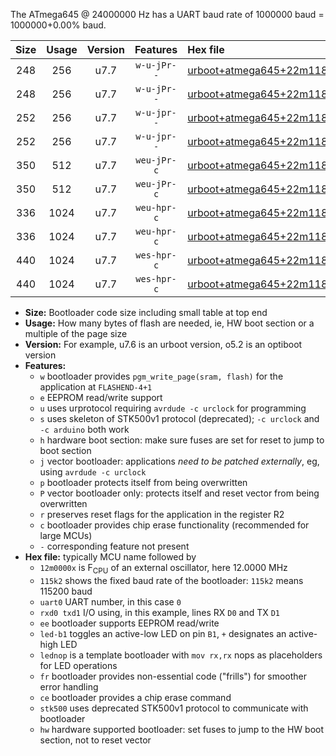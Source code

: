The ATmega645 @ 24000000 Hz has a UART baud rate of 1000000 baud = 1000000+0.00% baud.

|Size|Usage|Version|Features|Hex file|
|:-:|:-:|:-:|:-:|:--|
|248|256|u7.7|`w-u-jPr--`|[urboot+atmega645+22m1184x++921k6_uart0_rxe0_txe1_led+b5.hex](https://raw.githubusercontent.com/stefanrueger/urboot.hex/main/mcus/atmega645/external_oscillator/fcpu+22m1184_Hz/br++921k6_bps/urboot+atmega645+22m1184x++921k6_uart0_rxe0_txe1_led+b5.hex)|
|248|256|u7.7|`w-u-jPr--`|[urboot+atmega645+22m1184x++921k6_uart0_rxe0_txe1_lednop.hex](https://raw.githubusercontent.com/stefanrueger/urboot.hex/main/mcus/atmega645/external_oscillator/fcpu+22m1184_Hz/br++921k6_bps/urboot+atmega645+22m1184x++921k6_uart0_rxe0_txe1_lednop.hex)|
|252|256|u7.7|`w-u-jpr--`|[urboot+atmega645+22m1184x++921k6_uart0_rxe0_txe1_led+b5_fr.hex](https://raw.githubusercontent.com/stefanrueger/urboot.hex/main/mcus/atmega645/external_oscillator/fcpu+22m1184_Hz/br++921k6_bps/urboot+atmega645+22m1184x++921k6_uart0_rxe0_txe1_led+b5_fr.hex)|
|252|256|u7.7|`w-u-jpr--`|[urboot+atmega645+22m1184x++921k6_uart0_rxe0_txe1_lednop_fr.hex](https://raw.githubusercontent.com/stefanrueger/urboot.hex/main/mcus/atmega645/external_oscillator/fcpu+22m1184_Hz/br++921k6_bps/urboot+atmega645+22m1184x++921k6_uart0_rxe0_txe1_lednop_fr.hex)|
|350|512|u7.7|`weu-jPr-c`|[urboot+atmega645+22m1184x++921k6_uart0_rxe0_txe1_ee_led+b5_fr_ce.hex](https://raw.githubusercontent.com/stefanrueger/urboot.hex/main/mcus/atmega645/external_oscillator/fcpu+22m1184_Hz/br++921k6_bps/urboot+atmega645+22m1184x++921k6_uart0_rxe0_txe1_ee_led+b5_fr_ce.hex)|
|350|512|u7.7|`weu-jPr-c`|[urboot+atmega645+22m1184x++921k6_uart0_rxe0_txe1_ee_lednop_fr_ce.hex](https://raw.githubusercontent.com/stefanrueger/urboot.hex/main/mcus/atmega645/external_oscillator/fcpu+22m1184_Hz/br++921k6_bps/urboot+atmega645+22m1184x++921k6_uart0_rxe0_txe1_ee_lednop_fr_ce.hex)|
|336|1024|u7.7|`weu-hpr-c`|[urboot+atmega645+22m1184x++921k6_uart0_rxe0_txe1_ee_led+b5_fr_ce_hw.hex](https://raw.githubusercontent.com/stefanrueger/urboot.hex/main/mcus/atmega645/external_oscillator/fcpu+22m1184_Hz/br++921k6_bps/urboot+atmega645+22m1184x++921k6_uart0_rxe0_txe1_ee_led+b5_fr_ce_hw.hex)|
|336|1024|u7.7|`weu-hpr-c`|[urboot+atmega645+22m1184x++921k6_uart0_rxe0_txe1_ee_lednop_fr_ce_hw.hex](https://raw.githubusercontent.com/stefanrueger/urboot.hex/main/mcus/atmega645/external_oscillator/fcpu+22m1184_Hz/br++921k6_bps/urboot+atmega645+22m1184x++921k6_uart0_rxe0_txe1_ee_lednop_fr_ce_hw.hex)|
|440|1024|u7.7|`wes-hpr-c`|[urboot+atmega645+22m1184x++921k6_uart0_rxe0_txe1_ee_led+b5_fr_ce_stk500_hw.hex](https://raw.githubusercontent.com/stefanrueger/urboot.hex/main/mcus/atmega645/external_oscillator/fcpu+22m1184_Hz/br++921k6_bps/urboot+atmega645+22m1184x++921k6_uart0_rxe0_txe1_ee_led+b5_fr_ce_stk500_hw.hex)|
|440|1024|u7.7|`wes-hpr-c`|[urboot+atmega645+22m1184x++921k6_uart0_rxe0_txe1_ee_lednop_fr_ce_stk500_hw.hex](https://raw.githubusercontent.com/stefanrueger/urboot.hex/main/mcus/atmega645/external_oscillator/fcpu+22m1184_Hz/br++921k6_bps/urboot+atmega645+22m1184x++921k6_uart0_rxe0_txe1_ee_lednop_fr_ce_stk500_hw.hex)|

- **Size:** Bootloader code size including small table at top end
- **Usage:** How many bytes of flash are needed, ie, HW boot section or a multiple of the page size
- **Version:** For example, u7.6 is an urboot version, o5.2 is an optiboot version
- **Features:**
  + `w` bootloader provides `pgm_write_page(sram, flash)` for the application at `FLASHEND-4+1`
  + `e` EEPROM read/write support
  + `u` uses urprotocol requiring `avrdude -c urclock` for programming
  + `s` uses skeleton of STK500v1 protocol (deprecated); `-c urclock` and `-c arduino` both work
  + `h` hardware boot section: make sure fuses are set for reset to jump to boot section
  + `j` vector bootloader: applications *need to be patched externally*, eg, using `avrdude -c urclock`
  + `p` bootloader protects itself from being overwritten
  + `P` vector bootloader only: protects itself and reset vector from being overwritten
  + `r` preserves reset flags for the application in the register R2
  + `c` bootloader provides chip erase functionality (recommended for large MCUs)
  + `-` corresponding feature not present
- **Hex file:** typically MCU name followed by
  + `12m0000x` is F<sub>CPU</sub> of an external oscillator, here 12.0000 MHz
  + `115k2` shows the fixed baud rate of the bootloader: `115k2` means 115200 baud
  + `uart0` UART number, in this case `0`
  + `rxd0 txd1` I/O using, in this example, lines RX `D0` and TX `D1`
  + `ee` bootloader supports EEPROM read/write
  + `led-b1` toggles an active-low LED on pin `B1`, `+` designates an active-high LED
  + `lednop` is a template bootloader with `mov rx,rx` nops as placeholders for LED operations
  + `fr` bootloader provides non-essential code ("frills") for smoother error handling
  + `ce` bootloader provides a chip erase command
  + `stk500` uses deprecated STK500v1 protocol to communicate with bootloader
  + `hw` hardware supported bootloader: set fuses to jump to the HW boot section, not to reset vector
